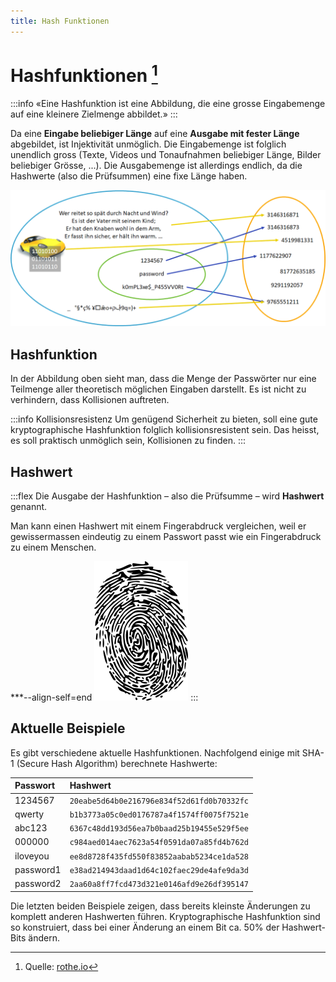 ```yaml
---
title: Hash Funktionen
---
```


# Hashfunktionen [^1]

:::info
«Eine Hashfunktion ist eine Abbildung, die eine grosse Eingabemenge auf eine kleinere Zielmenge abbildet.»
:::

Da eine **Eingabe beliebiger Länge** auf eine **Ausgabe mit fester Länge** abgebildet, ist Injektivität unmöglich. Die Eingabemenge ist folglich unendlich gross (Texte, Videos und Tonaufnahmen beliebiger Länge, Bilder beliebiger Grösse, ...). Die Ausgabemenge ist allerdings endlich, da die Hashwerte (also die Prüfsummen) eine fixe Länge haben.

![Hashfunktion --width=600px](images/hash-function.png)

## Hashfunktion
In der Abbildung oben sieht man, dass die Menge der Passwörter nur eine Teilmenge aller theoretisch möglichen Eingaben darstellt. Es ist nicht zu verhindern, dass Kollisionen auftreten.

:::info Kollisionsresistenz
Um genügend Sicherheit zu bieten, soll eine gute kryptographische Hashfunktion folglich kollisionsresistent sein. Das heisst, es soll praktisch unmöglich sein, Kollisionen zu finden.
:::

## Hashwert

:::flex
Die Ausgabe der Hashfunktion – also die Prüfsumme – wird **Hashwert** genannt.

Man kann einen Hashwert mit einem Fingerabdruck vergleichen, weil er gewissermassen eindeutig zu einem Passwort passt wie ein Fingerabdruck zu einem Menschen.

***--align-self=end
![Ein Hashwert ist wie ein Fingerabdruck --width=100px](images/fingerprint.png)
:::
## Aktuelle Beispiele
Es gibt verschiedene aktuelle Hashfunktionen. Nachfolgend einige mit SHA-1 (Secure Hash Algorithm) berechnete Hashwerte:

<div className="slim-table">

| Passwort  | Hashwert                                   |
| :-------- | :----------------------------------------- |
| 1234567   | `20eabe5d64b0e216796e834f52d61fd0b70332fc` |
| qwerty    | `b1b3773a05c0ed0176787a4f1574ff0075f7521e` |
| abc123    | `6367c48dd193d56ea7b0baad25b19455e529f5ee` |
| 000000    | `c984aed014aec7623a54f0591da07a85fd4b762d` |
| iloveyou  | `ee8d8728f435fd550f83852aabab5234ce1da528` |
| password1 | `e38ad214943daad1d64c102faec29de4afe9da3d` |
| password2 | `2aa60a8ff7fcd473d321e0146afd9e26df395147` |

</div>

Die letzten beiden Beispiele zeigen, dass bereits kleinste Änderungen zu komplett anderen Hashwerten führen. Kryptographische Hashfunktion sind so konstruiert, dass bei einer Änderung an einem Bit ca. 50% der Hashwert-Bits ändern.

<Answer type="text" webKey="34f7ade1-bd99-46ef-a2f2-883c02573eb1" />

[^1]: Quelle: [rothe.io](https://rothe.io/?b=crypto&p=103784)